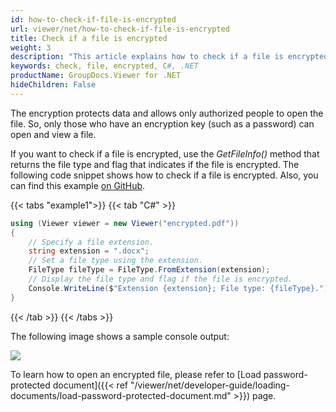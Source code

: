 ```yaml
---
id: how-to-check-if-file-is-encrypted
url: viewer/net/how-to-check-if-file-is-encrypted
title: Check if a file is encrypted
weight: 3
description: "This article explains how to check if a file is encrypted using .NET / C# with GroupDocs.Viewer for .NET."
keywords: check, file, encrypted, C#, .NET
productName: GroupDocs.Viewer for .NET
hideChildren: False
---
```


The encryption protects data and allows only authorized people to open the file. So, only those who have an encryption key (such as a password) can open and view a file.

If you want to check if a file is encrypted, use the _GetFileInfo()_ method that returns the file type and flag that indicates if the file is encrypted. The following code snippet shows how to check if a file is encrypted. Also, you can find this example [on GitHub](https://github.com/groupdocs-viewer/GroupDocs.Viewer-for-.NET/blob/master/Examples/GroupDocs.Viewer.Examples.CSharp/BasicUsage/CheckFileIsEncrypted.cs).

{{< tabs "example1">}}
{{< tab "C#" >}}
```csharp
using (Viewer viewer = new Viewer("encrypted.pdf"))
{
	// Specify a file extension.
	string extension = ".docx";
	// Set a file type using the extension.
	FileType fileType = FileType.FromExtension(extension);
	// Display the file type and flag if the file is encrypted.
	Console.WriteLine($"Extension {extension}; File type: {fileType}.");
}
```
{{< /tab >}}
{{< /tabs >}}

The following image shows a sample console output:

![](/viewer/net/images/how-to-check-if-file-is-encrypted.png)

To learn how to open an encrypted file, please refer to [Load password-protected document]({{< ref "/viewer/net/developer-guide/loading-documents/load-password-protected-document.md" >}}) page.
